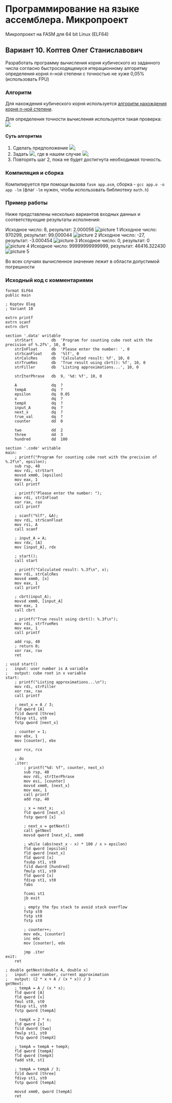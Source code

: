 # Программирование на языке ассемблера. Микропроект

Микропроект на FASM для 64 bit Linux (ELF64)

## Вариант 10. Коптев Олег Станиславович
Разработать программу вычисления корня кубического из заданного числа согласно быстросходящемуся итерационному алгоритму определения корня n-ной степени с точностью не хуже 0,05% (использовать FPU)

### Алгоритм
Для нахождения кубического корня используется [алгоритм нахождения корня n-ной степени](https://ru.wikipedia.org/wiki/Алгоритм_нахождения_корня_n-ной_степени).

Для определения точности вычисления используется такая проверка: <img src="https://render.githubusercontent.com/render/math?math=\frac{|x_k - x_{k-1}| \cdot 100}{x_k}">

#### Суть алгоритма
1) Сделать предположение <img src="https://render.githubusercontent.com/render/math?math=x_0">;
2) Задать <img src="https://render.githubusercontent.com/render/math?math=x_{k%2B1}=\frac{1}{n}%20\left(%20(n-1)x_k%20%2B%20\frac{A}{x_k^{n-1}}%20\right)">, где в нашем случае <img src="https://render.githubusercontent.com/render/math?math=n = 3">;
3) Повторять шаг 2, пока не будет достигнута необходимая точность.

### Компиляция и сборка
Компилируется при помощи вызова `fasm app.asm`, сборка -  `gcc app.o -o app -lm` (флаг `-lm` нужен, чтобы использовать библиотеку `math.h`)

### Пример работы
Ниже представлены несколько вариантов входных данных и соответствующие результаты исполнения:

Исходное число: 8, результат: 2.000056
![picture 1](https://raw.githubusercontent.com/OlegStanKoptev/CubeRoot/master/images/1.png)
Исходное число: 970299, результат: 99.000044
![picture 2](https://raw.githubusercontent.com/OlegStanKoptev/CubeRoot/master/images/2.png)
Исходное число: -27, результат: -3.000454
![picture 3](https://raw.githubusercontent.com/OlegStanKoptev/CubeRoot/master/images/3.png)
Исходное число: 0, результат: 0
![picture 4](https://raw.githubusercontent.com/OlegStanKoptev/CubeRoot/master/images/4.png)
Исходное число: 99999999999999, результат: 46416.322430
![picture 5](https://raw.githubusercontent.com/OlegStanKoptev/CubeRoot/master/images/5.png)

Во всех случаях вычисленное значение лежит в области допустимой погрешности

### Исходный код с комментариями
```Assembly
format ELF64
public main

; Koptev Oleg
; Variant 10

extrn printf
extrn scanf
extrn cbrt

section '.data' writable
    strStart        db  'Program for counting cube root with the precision of %.2f%', 10, 0
    strInFloat      db  'Please enter the number: ', 0
    strScanFloat    db  '%lf', 0
    strCalcRes      db  'Calculated result: %f', 10, 0
    strTrueRes      db  'True result using cbrt(): %f', 10, 0
    strFiller       db  'Listing approximations...', 10, 0

    strIterPhrase   db  9, '%d: %f', 10, 0

    A               dq  ?
    tempA           dq  ?
    epsilon         dq  0.05
    x               dq  ?
    tempX           dq  ?
    input_A         dq  ?
    next_x          dq  ?
    true_val        dq  ?
    counter         dd  0

    two             dd  2
    three           dd  3
    hundred         dd  100

section '.code' writable 
main:
    ; printf("Program for counting cube root with the precision of %.2f\n", epsilon);
    sub rsp, 40
    mov rdi, strStart
    movsd xmm0, [epsilon]
    mov eax, 1
    call printf

    ; printf("Please enter the number: ");
    mov rdi, strInFloat
    xor rax, rax
    call printf

    ; scanf("%lf", &A);
    mov rdi, strScanFloat
    mov rsi, A
    call scanf

    ; input_A = A;
    mov rdx, [A]
    mov [input_A], rdx

    ; start();
    call start

    ; printf("Calculated result: %.3f\n", x);
    mov rdi, strCalcRes
    movsd xmm0, [x]
    mov eax, 1
    call printf

    ; cbrt(input_A);
    movsd xmm0, [input_A]
    mov eax, 1
    call cbrt

    ; printf("True result using cbrt(): %.3f\n");
    mov rdi, strTrueRes
    mov eax, 1
    call printf

    add rsp, 40
    ; return 0;
    xor rax, rax
    ret

; void start()
;   input: user number is A variable
;   output: cube root in x variable
start:
    ; printf("Listing approximations...\n");
    mov rdi, strFiller
    xor rax, rax
    call printf

    ; next_x = A / 3;
    fld qword [A]
    fild dword [three]
    fdivp st1, st0
    fstp qword [next_x]

    ; counter = 1;
    mov ebx, 1
    mov [counter], ebx

    xor rcx, rcx

    ; do
    .iter:
        ; printf("%d: %f", counter, next_x)
        sub rsp, 40
        mov rdi, strIterPhrase
        mov esi, [counter]
        movsd xmm0, [next_x]
        mov eax, 1
        call printf
        add rsp, 40

        ; x = next_x;
        fld qword [next_x]
        fstp qword [x]

        ; next_x = getNext()
        call getNext
        movsd qword [next_x], xmm0

        ; while (abs(next_x - x) * 100 / x > epsilon)
        fld qword [epsilon]
        fld qword [next_x]
        fld qword [x]
        fsubp st1, st0
        fild dword [hundred]
        fmulp st1, st0
        fld qword [x]
        fdivp st1, st0
        fabs

        fcomi st1
        jb exit

        ; empty the fpu stack to avoid stack overflow
        fstp st0
        fstp st0
        fstp st0

        ; counter++;
        mov edx, [counter]
        inc edx
        mov [counter], edx

        jmp .iter
exit:
    ret

; double getNext(double A, double x)
;   input: user number, current approximation
;   output: (2 * x + A / (x * x)) / 3
getNext:
    ; tempA = A / (x * x);
    fld qword [A]
    fld qword [x]
    fmul st0, st0
    fdivp st1, st0
    fstp qword [tempA]

    ; tempX = 2 * x;
    fld qword [x]
    fild dword [two]
    fmulp st1, st0
    fstp qword [tempX]

    ; tempA = tempA + tempX;
    fld qword [tempA]
    fld qword [tempX]
    fadd st0, st1

    ; tempA = tempA / 3;
    fild dword [three]
    fdivp st1, st0
    fstp qword [tempA]

    movsd xmm0, qword [tempA]
    ret

```
